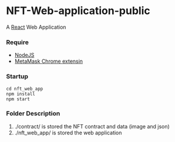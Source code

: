 # NFT-Web-application-public
A [React](https://reactjs.org/) Web Application

### Require
- [NodeJS](https://nodejs.org/en/)
- [MetaMask Chrome extensin](https://metamask.io/)

### Startup
```
cd nft_web_app
npm install
npm start
```

### Folder Description
1. ./contract/ is stored the NFT contract and data (image and json)
2. ./nft_web_app/ is stored the web application 
